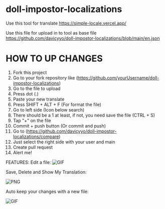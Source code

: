 # doll-impostor-localizations

Use this tool for translate
https://simple-locale.vercel.app/

Use this file for upload in to tool as base file
https://github.com/davicyyo/doll-impostor-localizations/blob/main/en.json

# HOW TO UP CHANGES
1. Fork this project
2. Go to your fork repository like (https://github.com/yourUsername/doll-impostor-localizations)
3. Go to the file to upload
4. Press dot (.)
5. Paste your new translate
6. Press SHIFT + ALT + F (For format the file)
7. Go to left side (Icon below search)
8. There should be a 1 at least, if not, you need save the file (CTRL + S)
9. Tap "+" on the file
10. Commit + push button (Or commit and push)
11. Go to (https://github.com/davicyyo/doll-impostor-localizations/compare)
12. Just select the right side with your user and main
13. Create pull request
14. Alert me!

FEATURES:
Edit a file:
![GIF](https://i.gyazo.com/3d0c1356ed126d130810886ae2ec1367.gif)

Save, Delete and Show My Translation:

![PNG](https://gyazo.com/7e7e924401f97dc02ec55b329128717b.png)

Auto keep your changes with a new file:

![GIF](https://gyazo.com/39b2b4dbb02f49bb300ce80a639bccc8.gif)
